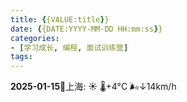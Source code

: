 ```yaml
---
title: {{VALUE:title}}
date: {{DATE:YYYY-MM-DD HH:mm:ss}}
categories: 
- [学习成长, 编程, 面试训练营]
tags:
---
```

**2025-01-15**🌱上海: ☀️   🌡️+4°C 🌬️↓14km/h
